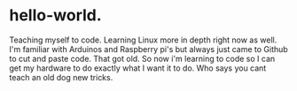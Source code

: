 # hello-world.
Teaching myself to code. Learning Linux more in depth right now as well. I'm familiar with Arduinos and Raspberry pi's but always just came to Github to cut and paste code. That got old. So now i'm learning to code so I can get my hardware to do exactly what I want it to do. Who says you cant teach an old dog new tricks.
